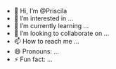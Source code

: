 - 👋 Hi, I’m @Priscila
- 👀 I’m interested in ...
- 🌱 I’m currently learning ...
- 💞️ I’m looking to collaborate on ...
- 📫 How to reach me ...
- 😄 Pronouns: ...
- ⚡ Fun fact: ...

<!---
Priscila/Priscila is a ✨ special ✨ repository because its `README.md` (this file) appears on your GitHub profile.
You can click the Preview link to take a look at your changes.
--->
